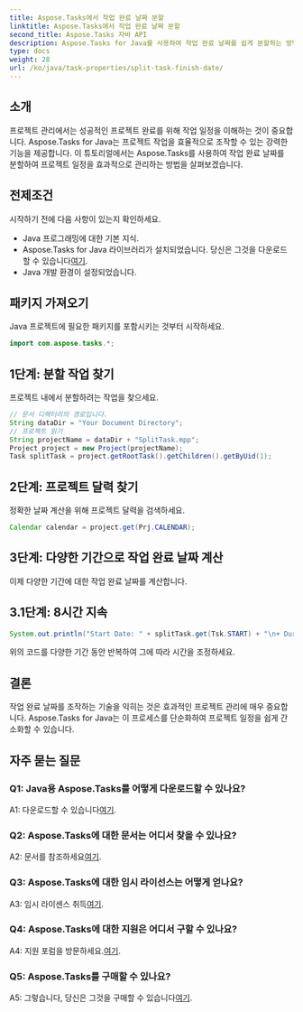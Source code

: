 ```yaml
---
title: Aspose.Tasks에서 작업 완료 날짜 분할
linktitle: Aspose.Tasks에서 작업 완료 날짜 분할
second_title: Aspose.Tasks 자바 API
description: Aspose.Tasks for Java를 사용하여 작업 완료 날짜를 쉽게 분할하는 방법을 알아보세요. 정확한 일정으로 프로젝트 관리를 강화합니다.
type: docs
weight: 28
url: /ko/java/task-properties/split-task-finish-date/
---
```

## 소개
프로젝트 관리에서는 성공적인 프로젝트 완료를 위해 작업 일정을 이해하는 것이 중요합니다. Aspose.Tasks for Java는 프로젝트 작업을 효율적으로 조작할 수 있는 강력한 기능을 제공합니다. 이 튜토리얼에서는 Aspose.Tasks를 사용하여 작업 완료 날짜를 분할하여 프로젝트 일정을 효과적으로 관리하는 방법을 살펴보겠습니다.
## 전제조건
시작하기 전에 다음 사항이 있는지 확인하세요.
- Java 프로그래밍에 대한 기본 지식.
-  Aspose.Tasks for Java 라이브러리가 설치되었습니다. 당신은 그것을 다운로드 할 수 있습니다[여기](https://releases.aspose.com/tasks/java/).
- Java 개발 환경이 설정되었습니다.
## 패키지 가져오기
Java 프로젝트에 필요한 패키지를 포함시키는 것부터 시작하세요.
```java
import com.aspose.tasks.*;
```
## 1단계: 분할 작업 찾기
프로젝트 내에서 분할하려는 작업을 찾으세요.
```java
// 문서 디렉터리의 경로입니다.
String dataDir = "Your Document Directory";
// 프로젝트 읽기
String projectName = dataDir + "SplitTask.mpp";
Project project = new Project(projectName);
Task splitTask = project.getRootTask().getChildren().getByUid(1);
```
## 2단계: 프로젝트 달력 찾기
정확한 날짜 계산을 위해 프로젝트 달력을 검색하세요.
```java
Calendar calendar = project.get(Prj.CALENDAR);
```
## 3단계: 다양한 기간으로 작업 완료 날짜 계산
이제 다양한 기간에 대한 작업 완료 날짜를 계산합니다.
## 3.1단계: 8시간 지속
```java
System.out.println("Start Date: " + splitTask.get(Tsk.START) + "\n+ Duration 8 hours\nFinish Date: " + calendar.getTaskFinishDateFromDuration(splitTask, 8d));
```
위의 코드를 다양한 기간 동안 반복하여 그에 따라 시간을 조정하세요.
## 결론
작업 완료 날짜를 조작하는 기술을 익히는 것은 효과적인 프로젝트 관리에 매우 중요합니다. Aspose.Tasks for Java는 이 프로세스를 단순화하여 프로젝트 일정을 쉽게 간소화할 수 있습니다.
## 자주 묻는 질문
### Q1: Java용 Aspose.Tasks를 어떻게 다운로드할 수 있나요?
 A1: 다운로드할 수 있습니다[여기](https://releases.aspose.com/tasks/java/).
### Q2: Aspose.Tasks에 대한 문서는 어디서 찾을 수 있나요?
 A2: 문서를 참조하세요[여기](https://reference.aspose.com/tasks/java/).
### Q3: Aspose.Tasks에 대한 임시 라이선스는 어떻게 얻나요?
 A3: 임시 라이센스 취득[여기](https://purchase.aspose.com/temporary-license/).
### Q4: Aspose.Tasks에 대한 지원은 어디서 구할 수 있나요?
 A4: 지원 포럼을 방문하세요.[여기](https://forum.aspose.com/c/tasks/15).
### Q5: Aspose.Tasks를 구매할 수 있나요?
 A5: 그렇습니다, 당신은 그것을 구매할 수 있습니다[여기](https://purchase.aspose.com/buy).